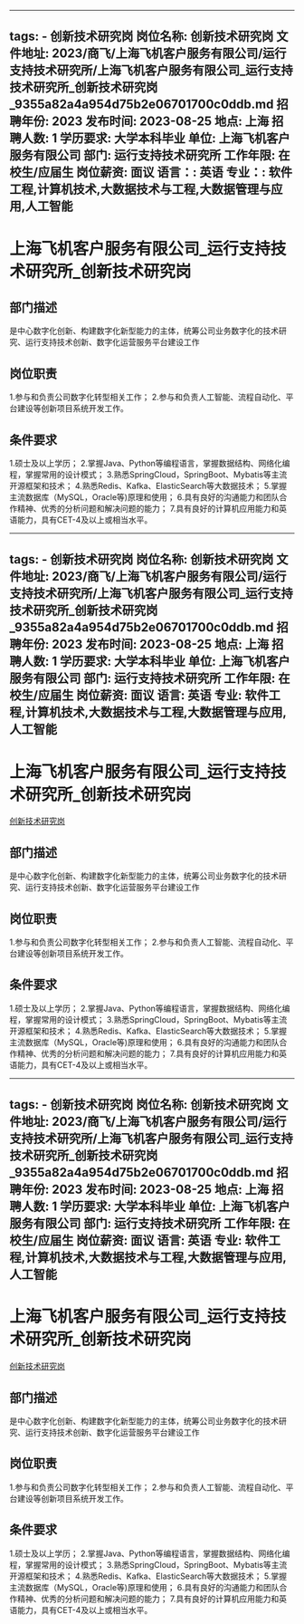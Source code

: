 
---
tags:
    - 创新技术研究岗
岗位名称: 创新技术研究岗
文件地址: 2023/商飞/上海飞机客户服务有限公司/运行支持技术研究所/上海飞机客户服务有限公司_运行支持技术研究所_创新技术研究岗_9355a82a4a954d75b2e06701700c0ddb.md
招聘年份: 2023
发布时间: 2023-08-25
地点: 上海
招聘人数: 1
学历要求: 大学本科毕业
单位: 上海飞机客户服务有限公司
部门: 运行支持技术研究所
工作年限: 在校生/应届生
岗位薪资: 面议
语言：: 英语
专业：: 软件工程,计算机技术,大数据技术与工程,大数据管理与应用,人工智能
---

# 上海飞机客户服务有限公司_运行支持技术研究所_创新技术研究岗

## 部门描述

是中心数字化创新、构建数字化新型能力的主体，统筹公司业务数字化的技术研究、运行支持技术创新、数字化运营服务平台建设工作

## 岗位职责

1.参与和负责公司数字化转型相关工作；
 2.参与和负责人工智能、流程自动化、平台建设等创新项目系统开发工作。

 ## 条件要求

1.硕士及以上学历；
 2.掌握Java、Python等编程语言，掌握数据结构、网络化编程，掌握常用的设计模式；
 3.熟悉SpringCloud，SpringBoot、Mybatis等主流开源框架和技术；
 4.熟悉Redis、Kafka、ElasticSearch等大数据技术；
 5.掌握主流数据库（MySQL，Oracle等)原理和使用；
 6.具有良好的沟通能力和团队合作精神、优秀的分析问题和解决问题的能力；
 7.具有良好的计算机应用能力和英语能力，具有CET-4及以上或相当水平。

---
tags:
    - 创新技术研究岗
岗位名称: 创新技术研究岗
文件地址: 2023/商飞/上海飞机客户服务有限公司/运行支持技术研究所/上海飞机客户服务有限公司_运行支持技术研究所_创新技术研究岗_9355a82a4a954d75b2e06701700c0ddb.md
招聘年份: 2023
发布时间: 2023-08-25
地点: 上海
招聘人数: 1
学历要求: 大学本科毕业
单位: 上海飞机客户服务有限公司
部门: 运行支持技术研究所
工作年限: 在校生/应届生
岗位薪资: 面议
语言: 英语
专业: 软件工程,计算机技术,大数据技术与工程,大数据管理与应用,人工智能
---

# 上海飞机客户服务有限公司_运行支持技术研究所_创新技术研究岗

[创新技术研究岗](http://zhaopin.comac.cc/zp/ct/out/position/positionDetail?planid=9355a82a4a954d75b2e06701700c0ddb)

## 部门描述

是中心数字化创新、构建数字化新型能力的主体，统筹公司业务数字化的技术研究、运行支持技术创新、数字化运营服务平台建设工作

## 岗位职责

1.参与和负责公司数字化转型相关工作；
 2.参与和负责人工智能、流程自动化、平台建设等创新项目系统开发工作。

 ## 条件要求

1.硕士及以上学历；
 2.掌握Java、Python等编程语言，掌握数据结构、网络化编程，掌握常用的设计模式；
 3.熟悉SpringCloud，SpringBoot、Mybatis等主流开源框架和技术；
 4.熟悉Redis、Kafka、ElasticSearch等大数据技术；
 5.掌握主流数据库（MySQL，Oracle等)原理和使用；
 6.具有良好的沟通能力和团队合作精神、优秀的分析问题和解决问题的能力；
 7.具有良好的计算机应用能力和英语能力，具有CET-4及以上或相当水平。

---
tags:
    - 创新技术研究岗
岗位名称: 创新技术研究岗
文件地址: 2023/商飞/上海飞机客户服务有限公司/运行支持技术研究所/上海飞机客户服务有限公司_运行支持技术研究所_创新技术研究岗_9355a82a4a954d75b2e06701700c0ddb.md
招聘年份: 2023
发布时间: 2023-08-25
地点: 上海
招聘人数: 1
学历要求: 大学本科毕业
单位: 上海飞机客户服务有限公司
部门: 运行支持技术研究所
工作年限: 在校生/应届生
岗位薪资: 面议
语言: 英语
专业: 软件工程,计算机技术,大数据技术与工程,大数据管理与应用,人工智能
---

# 上海飞机客户服务有限公司_运行支持技术研究所_创新技术研究岗

[创新技术研究岗](http://zhaopin.comac.cc/zp/ct/out/position/positionDetail?planid=9355a82a4a954d75b2e06701700c0ddb)


## 部门描述

是中心数字化创新、构建数字化新型能力的主体，统筹公司业务数字化的技术研究、运行支持技术创新、数字化运营服务平台建设工作

## 岗位职责

1.参与和负责公司数字化转型相关工作；
 2.参与和负责人工智能、流程自动化、平台建设等创新项目系统开发工作。

 ## 条件要求

1.硕士及以上学历；
 2.掌握Java、Python等编程语言，掌握数据结构、网络化编程，掌握常用的设计模式；
 3.熟悉SpringCloud，SpringBoot、Mybatis等主流开源框架和技术；
 4.熟悉Redis、Kafka、ElasticSearch等大数据技术；
 5.掌握主流数据库（MySQL，Oracle等)原理和使用；
 6.具有良好的沟通能力和团队合作精神、优秀的分析问题和解决问题的能力；
 7.具有良好的计算机应用能力和英语能力，具有CET-4及以上或相当水平。
